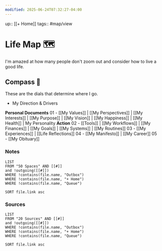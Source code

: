 ```yaml
---
modified: 2025-06-24T07:32:27-04:00
---
```

up:: [[+ Home]]
tags:: #map/view  

# Life Map 🗺
I'm amazed at how many people don't zoom out and consider how to live a good life.

## Compass 🧭
These are the dials that determine where I go.

- My Direction & Drivers

**Personal Documents**
	01 - [[My Values]] | [[My Perspectives]] | [[My Interests]] | [[My Purpose]] | [[My Vision]] | [[My Happiness]] | [[My Health]] | My Personality
**Action**
	02 - [[Tools]] | [[My Workflows]] | [[My Finances]] | [[My Goals]] | [[My Systems]] |  [[My Routines]]
	03 - [[My Experiences]] |  [[Life Reflections]]
	04 - [[My Manifesto]] | [[My Career]]
	05 - [[My Obituary]]


### Notes
```dataview
LIST
FROM "50 Spaces" AND [[#]]
and !outgoing([[#]])
WHERE !contains(file.name, "Outbox")
WHERE !contains(file.name, "+ Home")
WHERE !contains(file.name, "Queue")

SORT file.link asc
```

### Sources
```dataview
LIST
FROM "20 Sources" AND [[#]]
and !outgoing([[#]])
WHERE !contains(file.name, "Outbox")
WHERE !contains(file.name, "+ Home")
WHERE !contains(file.name, "Queue")

SORT file.link asc
```